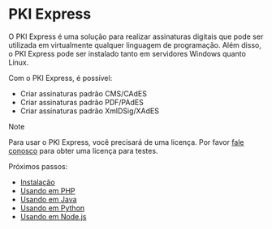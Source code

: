 ﻿# PKI Express

O PKI Express é uma solução para realizar assinaturas digitais que pode ser utilizada
em virtualmente qualquer linguagem de programação. Além disso, o PKI Express pode
ser instalado tanto em servidores Windows quanto Linux.

Com o PKI Express, é possível:

* Criar assinaturas padrão CMS/CAdES
* Criar assinaturas padrão PDF/PAdES
* Criar assinaturas padrão XmlDSig/XAdES

> [!NOTE]
> Para usar o PKI Express, você precisará de uma licença. Por favor [fale conosco](https://www.lacunasoftware.com/pt/home/purchase) para obter uma licença para testes.

Próximos passos:

* [Instalação](setup/index.md)
* [Usando em PHP](php/index.md)
* [Usando em Java](java/index.md)
* [Usando em Python](python/index.md)
* [Usando em Node.js](nodejs/index.md)
